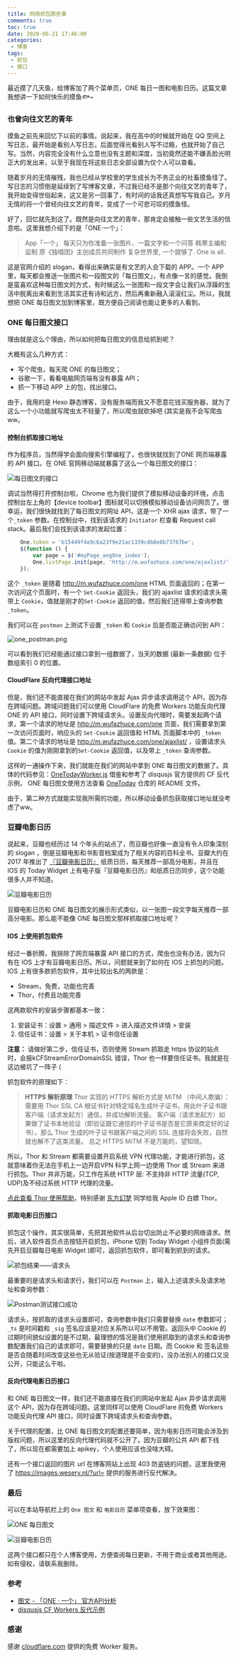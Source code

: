 ```yaml
---
title: 网络抓包那些事
comments: true
toc: true
date: 2020-06-21 17:46:00
categories:
 - 博客
tags:
 - 抓包
 - 接口
---
```




最近摸了几天鱼，给博客加了两个菜单页，ONE 每日一图和电影日历。这篇文章我想讲一下如何快乐的摸鱼🐟~



<!-- more -->

### 也曾向往文艺的青年

摸鱼之前先来回忆下以前的事情。说起来，我在高中的时候就开始在 QQ 空间上写日志，最开始是看别人写日志，后面觉得光看别人写不过瘾，也就开始了自己写。当然，内容完全没有什么立意也没有主题和深度，当初竟然还能不嫌丢脸光明正大的发出来，以至于我现在将这些日志全部设置为仅个人可以查看。

随着岁月的无情摧残，我也已经从学校里的学生成长为不务正业的社畜摸鱼怪了。写日志的习惯倒是延续到了写博客文章，不过我已经不是那个向往文艺的青年了，我开始变得世俗起来，这又是另一回事了，有时间的话我还真想写写我自己。岁月无情的将一个曾经向往文艺的青年，变成了一个可悲可叹的摸鱼怪。

好了，回忆就先到这了。既然是向往文艺的青年，那肯定会接触一些文艺生活的信息啦。这里我想介绍下的是「ONE·一个」：

> App「一个」
每天只为你准备一张图片、一篇文字和一个问答
韩寒主编和监制 原《独唱团》主创成员共同制作
复杂世界里, 一个就够了. One is all.

这是官网介绍的 slogan，看得出来确实是有文艺的人会下载的 APP。一个 APP 里，每天都会推送一张图片和一段图文的「每日图文」，有点像一言的感觉。我倒是蛮喜欢这种每日图文的方式，有时候这么一张图和一段文字会让我们从浮躁的生活中脱离出来看到生活其实还有诗和远方，然后再重新融入滚滚红尘。所以，我就想把 ONE 每日图文加到博客里，既方便自己阅读也能让更多的人看到。

### ONE 每日图文接口

理由就是这么个理由，所以如何把每日图文的信息给抓到呢？

大概有这么几种方式：
- 写个爬虫，每天爬  ONE 的每日图文； 
- 谷歌一下，看看电脑网页端有没有暴露 API；
- 抓一下移动 APP 上的包，找出接口。

由于，我用的是 Hexo 静态博客，没有服务端而我又不愿意花钱买服务器，就为了这么一个小功能就写爬虫太不轻量了，所以爬虫就砍掉吧 (其实是我不会写爬虫ww。

#### 控制台抓取接口地址

作为程序员，当然得学会面向搜索引擎编程了，也很快就找到了ONE 网页端暴露的 API 接口。在 ONE 官网移动端就暴露了这么一个每日图文的接口：

![每日图文的接口](https://i.loli.net/2020/06/21/M9pUbR2zVx4q63I.png)

调试当然得打开控制台啦，Chrome 也为我们提供了模拟移动设备的环境，点击控制台左上角的【device toolbar】图标就可以切换模拟移动设备访问网页了。很幸运，我们很快就找到了每日图文的网址 API，这是一个 XHR ajax 请求，带了一个`_token` 参数。在控制台中，找到该请求的 `Initiator` 栏查看 Request call stack。最后我们会找到该请求的发起位置：

```javascript
    One.token = 'b15449f4a9c6a23f9e21ac1339c4b8e0b73767be';
    $(function () {
        var page = $('#myPage_angOne_index');
        One.listPage.init(page, 'http://m.wufazhuce.com/one/ajaxlist/');
    });
```
这个 `_token` 是随着 http://m.wufazhuce.com/one HTML 页面返回的；在第一次访问这个页面时，有一个 `Set-Cookie` 返回头，我们的 ajaxlist 请求的请求头需带上 `Cookie`，值就是刚才的`Set-Cookie` 返回的值，然后我们还得带上查询参数 `_token`。


我们可以在 `postman` 上测试下设置 `_token` 和 `Cookie` 后是否能正确访问到 API：

![one_postman.png](https://i.loli.net/2020/06/21/2ZWTwJmerUnBkYp.png)

可以看到我们已经能通过接口拿到一组数据了，当天的数据 (最新一条数据) 位于数组索引 0 的位置。

#### CloudFlare 反向代理接口地址

但是，我们还不能直接在我们的网站中发起 Ajax 异步请求调用这个 API，因为存在跨域问题。跨域问题我们可以使用 CloudFlare 的免费 Workers 功能反向代理 ONE 的 API 接口，同时设置下跨域请求头。设置反向代理时，需要发起两个请求，第一个请求的地址是 http://m.wufazhuce.com/one 页面，我们需要拿到第一次访问页面时，响应头的 `Set-Cookie` 返回值和 HTML 页面脚本中的 `_token` 值。第二个请求的地址是 http://m.wufazhuce.com/one/ajaxlist/ ，设置请求头 `Cookie` 的值为刚刚拿到的`Set-Cookie` 返回值，以及带上 `_token` 查询参数。

这样的一通操作下来，我们就能在我们的网站中拿到 ONE 每日图文的数据了。具体的代码参见：[OneTodayWorker.js](https://github.com/vensing/OneToday/blob/master/OneTodayWorker.js) 借鉴和参考了 disqusjs 官方提供的 CF 反代示例， ONE 每日图文使用方法查看 [OneToday](https://github.com/vensing/OneToday) 仓库的 README 文件。

由于，第二种方式就能实现我所需的功能，所以移动设备抓包获取接口地址就没考虑了ww。

### 豆瓣电影日历

说起来，豆瓣也经历过 14 个年头的站点了，而豆瓣也好像一直没有令人印象深刻的 slogan ，倒是豆瓣电影和书影音档案成为了相关内容的百科全书。豆瓣大约在 2017 年推出了 [『豆瓣电影日历』](https://book.douban.com/subject/34775984/) 纸质日历，每天推荐一部高分电影，并且在 IOS 的 Today Widget 上有电子版『豆瓣电影日历』和纸质日历同步，这个功能很多人并不知道。

![豆瓣电影日历](https://i.loli.net/2020/06/21/GtdAbWJIpnmBlYQ.jpg)

豆瓣电影日历和 ONE 每日图文的展示形式类似，以一张图一段文字每天推荐一部高分电影。那么能不能像 ONE 每日图文那样抓取接口地址呢？

#### IOS 上使用抓包软件

经过一番折腾，我排除了网页端暴露 API 接口的方式，爬虫也没有办法，因为只有在 IOS 上才有豆瓣电影日历。所以，问题就来到了如何在 IOS 上抓包的问题。IOS 上有很多款抓包软件，其中比较出名的两款是：

 - Stream，免费，功能也完善
 - Thor，付费且功能完善

这两款软件的安装步骤都基本一致：

1. 安装证书：设置 > 通用 > 描述文件 > 进入描述文件详情 > 安装
2. 信任证书：设置 > 关于本机 > 证书信任设置

**注意：** 请做好第二步，信任证书，否则使用 Stream 抓取走 https 协议的站点时，会报kCFStreamErrorDomainSSL 错误，Thor 也一样要信任证书。我就是在这边被坑了一阵子 (

抓包软件的原理如下：

> **HTTPS 解析原理**
Thor 实现的 HTTPS 解析方式是 MiTM （中间人欺骗）：需要用 Thor SSL CA 根证书针对特定域名生成叶子证书，用此叶子证书跟客户端（请求发起方）通信，并成功解析流量。
客户端（请求发起方）如果做了证书本地验证（即验证跟它通信的叶子证书是否是它原来商定好的证书），那么 Thor 生成的叶子证书跟客户端之间的 SSL 连接将会失败，自然就也解不了这类流量。
总之 HTTPS MiTM 不是万能的，望知晓。


所以，Thor 和 Stream 都需要设置开启系统 VPN 代理功能，才能进行抓包，这就意味着你无法在手机上一边开启VPN 科学上网一边使用 Thor 或 Stream  来进行抓包。Thor 并非万能，只工作在系统 HTTP 层: 不支持非 HTTP 流量(TCP, UDP)及不经过系统 HTTP 代理的流量。

[点此查看 Thor 使用帮助](https://github.com/PixelCyber/Thor/blob/master/README-zh-Hans.md)，特别感谢 [东方幻梦](https://blog.badapple.pro/) 同学给我 Apple ID 白嫖 Thor。

#### 抓取电影日历接口

抓包这个操作，其实很简单，先把其他软件从后台切出防止不必要的网络请求。然后，进入软件首页点击按钮开启抓包，iPhone 切到 Today Widget 小组件页面(需先开启豆瓣每日电影 Widget )即可，返回抓包软件，即可看到抓到的请求。

![抓包结果——请求头](https://i.loli.net/2020/06/21/Qfmv3nykSt6xVHs.jpg)

最重要的是请求头和请求行，我们可以在 `Postman` 上，输入上述请求头及请求地址和查询参数：

![Postman测试接口成功](https://i.loli.net/2020/06/21/dgLZTvyn47QzGCe.png)

请求头，按抓取的请求头设置即可，查询参数中我们只需要替换 `date` 参数即可；`_ts` 是时间戳和 `_sig` 签名应该是对应关系所以可以不用管。返回头中 Cookie 的过期时间貌似设置的是不过期，最理想的情况是我们使用抓取到的请求头和查询参数配置我们自己的请求即可，需要替换的只是 `date` 日期。而 Cookie 和 签名这些是否会随着时间改变这些也无从验证(按道理是不会变的)，没办法别人的接口又没公开，只能这么干啦。


#### 反向代理电影日历接口

和 ONE 每日图文一样，我们还不能直接在我们的网站中发起 Ajax 异步请求调用这个 API，因为存在跨域问题。这里同样可以使用 CloudFlare 的免费  Workers 功能反向代理 API 接口，同时设置下跨域请求头和查询参数。

关于代理的配置，比  ONE 每日图文的配置还要简单，因为电影日历可能会涉及到版权问题，所以这里的反向代理代码就不公开了。因为豆瓣的公共 API 都下线了，所以现在都需要加上 apikey，个人使用应该也没啥大碍。

还有一个接口返回的图片 url 在博客网站上出现 403 防盗链的问题，这里我使用了 https://images.weserv.nl/?url= 提供的服务进行反代解决。


### 最后

可以在本站导航栏上的 `One 图文` 和 `电影日历` 菜单项查看，放下效果图：

![ONE 每日图文](https://i.loli.net/2020/06/21/AE1HZaONsXVyrf6.png)

![豆瓣电影日历](https://i.loli.net/2020/06/21/3PXlrJeR7j9oZnd.png)

这两个接口都只在个人博客使用，方便查阅每日更新，不用于商业或者其他用途。如有侵权，请联系我删除。

###  参考

- [图文 - 「ONE · 一个」 官方API分析](https://www.jianshu.com/p/e9617107b748)
- [disqusjs CF Workers  反代示例](https://github.com/idawnlight/disqusjs-proxy-cloudflare-workers/blob/master/worker.js)

### 感谢
感谢 [cloudflare.com](cloudflare.com) 提供的免费 Worker 服务。